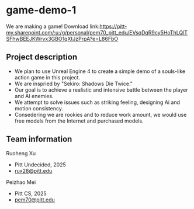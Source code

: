 # game-demo-1


We are making a game!
Download link:https://pitt-my.sharepoint.com/:u:/g/personal/pem70_pitt_edu/EVsqDqR9cy5HoThLQlTSFhwBEEJKWrvx3GBO1qXtJzPrpA?e=L86FbO

## Project description

* We plan to use Unreal Engine 4 to create a simple demo of a souls-like action game in this project.    <br>
* We are inspried by "Sekiro: Shadows Die Twice." <br>
*  Our goal is to achieve a realistic and intensive battle between the player and AI enemies.<br>
*  We attempt to solve issues such as striking feeling, designing Ai and motion consistency.<br>   
*  Consedering we are rookies and to reduce work amount, we would use free models from the Internet and purchased models.
## Team information

Ruoheng Xu<br>
* Pitt Undecided, 2025 <br>
* rux28@pitt.edu

Peizhao Mei <br>
* Pitt CS, 2025 <br>
* pem70@pitt.edu<br>

